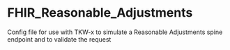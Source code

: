 # FHIR_Reasonable_Adjustments
Config file for use with TKW-x to simulate a Reasonable Adjustments spine endpoint and to validate the request
